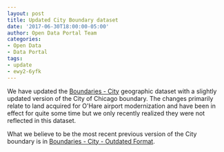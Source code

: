 ```yaml
---
layout: post
title: Updated City Boundary dataset
date: '2017-06-30T18:00:00-05:00'
author: Open Data Portal Team
categories:
- Open Data
- Data Portal
tags:
- update
- ewy2-6yfk
---
```

We have updated the [Boundaries - City](https://data.cityofchicago.org/d/ewy2-6yfk) geographic dataset with a slightly updated version of the City of Chicago boundary. The changes primarily relate to land acquired for O'Hare airport modernization and have been in effect for quite some time but we only recently realized they were not reflected in this dataset.

What we believe to be the most recent previous version of the City boundary is in [Boundaries - City - Outdated Format](https://data.cityofchicago.org/d/q38j-zgre).
